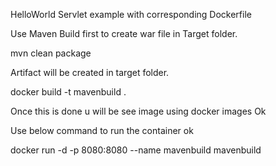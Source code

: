 HelloWorld Servlet example with corresponding Dockerfile

Use Maven Build first to create war file in Target folder.

mvn clean package

Artifact will be created in target folder.

docker build -t mavenbuild .

Once this is done u will be see image using docker images
Ok

Use below command to run the container
ok

docker run -d -p 8080:8080 --name mavenbuild mavenbuild

